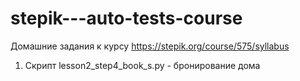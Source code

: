 # stepik---auto-tests-course
Домашние задания к курсу https://stepik.org/course/575/syllabus

1. Скрипт lesson2_step4_book_s.py  - бронирование дома